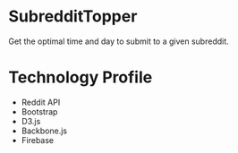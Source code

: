 # SubredditTopper
Get the optimal time and day to submit to a given subreddit.

# Technology Profile
- Reddit API
- Bootstrap
- D3.js
- Backbone.js
- Firebase
